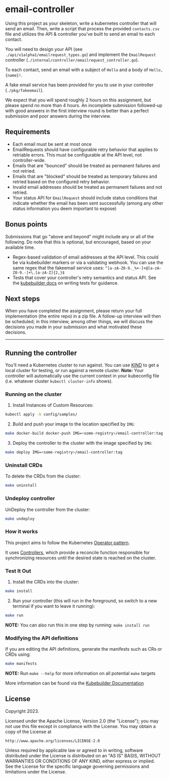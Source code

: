 # email-controller

Using this project as your skeleton, write a kubernetes controller that will send an email. Then, write a script that process the provided `contacts.csv` file and utilizes the API & controller you've built to send an email to each contact.

You will need to design your API (see `./api/v1alpha1/emailrequest_types.go`) and implement the `EmailRequest` controller (`./internal/controller/emailrequest_controller.go`). 

To each contact, send an email with a subject of `Hello` and a body of `Hello, {name}!`. 

A fake email service has been provided for you to use in your controller (`./pkg/fakeemail`). 

We expect that you will spend roughly 2 hours on this assignment, but please spend no more than 4 hours. An incomplete submission followed-up with good answers in the first interview round is better than a perfect submission and poor answers during the interview.

## Requirements
- Each email must be sent at most once
- EmailRequests should have configurable retry behavior that applies to retriable errors. This must be configurable at the API level, not controller-wide.
- Emails that are "bounced" should be treated as permanent failures and not retried.
- Emails that are "blocked" should be treated as temporary failures and retried based on the configured retry behavior.
- Invalid email addresses should be treated as permanent failures and not retried.
- Your status API for `EmailRequest` should include status conditions that indicate whether the email has been sent successfully (among any other status information you deem important to expose)

## Bonus points

Submissions that go "above and beyond" might include any or all of the following. Do note that this is optional, but encouraged, based on your available time.
- Regex-based validation of email addresses at the API level. This could be via kubebuilder markers or via a validating webhook. You can use the same regex that the fakeemail service uses: `^[a-zA-Z0-9._%+-]+@[a-zA-Z0-9.-]+\.[a-zA-Z]{2,}$` 
- Tests that cover your controller's retry semantics and status API. See the [kubebuilder docs](https://book.kubebuilder.io/cronjob-tutorial/writing-tests) on writing tests for guidance.


## Next steps

When you have completed the assignment, please return your full implementation (the entire repo) in a zip file. A follow-up interview will then be scheduled; in this interview, among other things, we will discuss the decisions you made in your submission and what motivated these decisions.


--------------------


## Running the controller 
You’ll need a Kubernetes cluster to run against. You can use [KIND](https://sigs.k8s.io/kind) to get a local cluster for testing, or run against a remote cluster.
**Note:** Your controller will automatically use the current context in your kubeconfig file (i.e. whatever cluster `kubectl cluster-info` shows).

### Running on the cluster
1. Install Instances of Custom Resources:

```sh
kubectl apply -k config/samples/
```

2. Build and push your image to the location specified by `IMG`:

```sh
make docker-build docker-push IMG=<some-registry>/email-controller:tag
```

3. Deploy the controller to the cluster with the image specified by `IMG`:

```sh
make deploy IMG=<some-registry>/email-controller:tag
```

### Uninstall CRDs
To delete the CRDs from the cluster:

```sh
make uninstall
```

### Undeploy controller
UnDeploy the controller from the cluster:

```sh
make undeploy
```

### How it works
This project aims to follow the Kubernetes [Operator pattern](https://kubernetes.io/docs/concepts/extend-kubernetes/operator/).

It uses [Controllers](https://kubernetes.io/docs/concepts/architecture/controller/),
which provide a reconcile function responsible for synchronizing resources until the desired state is reached on the cluster.

### Test It Out
1. Install the CRDs into the cluster:

```sh
make install
```

2. Run your controller (this will run in the foreground, so switch to a new terminal if you want to leave it running):

```sh
make run
```

**NOTE:** You can also run this in one step by running: `make install run`

### Modifying the API definitions
If you are editing the API definitions, generate the manifests such as CRs or CRDs using:

```sh
make manifests
```

**NOTE:** Run `make --help` for more information on all potential `make` targets

More information can be found via the [Kubebuilder Documentation](https://book.kubebuilder.io/introduction.html)

## License

Copyright 2023.

Licensed under the Apache License, Version 2.0 (the "License");
you may not use this file except in compliance with the License.
You may obtain a copy of the License at

    http://www.apache.org/licenses/LICENSE-2.0

Unless required by applicable law or agreed to in writing, software
distributed under the License is distributed on an "AS IS" BASIS,
WITHOUT WARRANTIES OR CONDITIONS OF ANY KIND, either express or implied.
See the License for the specific language governing permissions and
limitations under the License.

